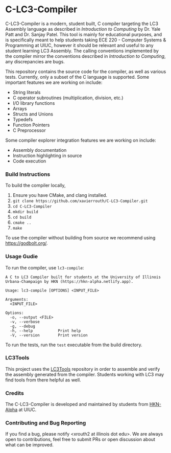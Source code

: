 # C-LC3-Compiler

C-LC3-Compiler is a modern, student built, C compiler targeting the LC3 Assembly language as described in *Introduction to Computing* by Dr. Yale Patt and Dr. Sanjay Patel. This tool is mainly for educational purposes, and is specifically meant to help students taking ECE 220 - Computer Systems & Programming at UIUC, however it should be relevant and useful to any student learning LC3 Assembly. The calling conventions implemented by the compiler mirror the conventions described in *Introduction to Computing*, any discrepancies are bugs.

This repository contains the source code for the compiler, as well as various tests. Currently, only a subset of the C language is supported. Some important features we are working on include:

- String literals
- C operator subroutines (multiplication, division, etc.)
- I/O library functions
- Arrays
- Structs and Unions
- Typedefs
- Function Pointers
- C Preprocessor

Some compiler explorer integration features we are working on include:

- Assembly documentation
- Instruction highlighting in source
- Code execution

### Build Instructions
To build the compiler locally,
1. Ensure you have CMake, and clang installed. 
2. `git clone https://github.com/xavierrouth/C-LC3-Compiler.git`
3. `cd C-LC3-Compiler`
4. `mkdir build`
5. `cd build`
6. `cmake ..`
7. `make`

To use the compiler without building from source we recommend using https://godbolt.org/.

### Usage Gudie
To run the compiler, use `lc3-compile`:

```
A C to LC3 Compiler built for students at the University of Illinois Urbana-Champaign by HKN (https://hkn-alpha.netlify.app).

Usage: lc3-compile [OPTIONS] <INPUT_FILE>

Arguments:
  <INPUT_FILE>  

Options:
  -o, --output <FILE>  
  -v, --verbose        
  -g, --debug          
  -h, --help           Print help
  -V, --version        Print version
```

To run the tests, run the `test` executable from the build directory.

### LC3Tools
This project uses the [LC3Tools](https://github.com/chiragsakhuja/lc3tools) repository in order to assemble and verify the assembly generated from the compiler. Students working with LC3 may find tools from there helpful as well.

### Credits
The C-LC3-Compiler is developed and maintained by students from [HKN-Alpha](https://hkn-alpha.netlify.app/) at UIUC.

### Contributing and Bug Reporting
If you find a bug, please notify \<xrouth2 at illinois dot edu\>. We are always open to contributions, feel free to submit PRs or open discussion about what can be improved.
